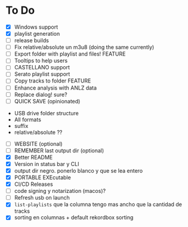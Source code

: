 # To Do

- [x]  Windows support
  - [x]  playlist generation
  - [ ]  release builds
- [ ]  Fix relative/absolute un m3u8 (doing the same currently)
- [ ]  Export folder with playlist and files! FEATURE
- [ ]  Tooltips to help users
- [ ]  CASTELLANO support
- [ ]  Serato playlist support
- [ ]  Copy tracks to folder FEATURE
- [ ]  Enhance analysis with ANLZ data
- [ ]  Replace dialog! sure?
- [ ]  QUICK SAVE  (opinionated)
  - USB drive folder structure
  - All formats
  - suffix
  - relative/absolute ??
- [ ]  WEBSITE (optional)
- [ ]  REMEMBER last output dir (optional)
- [x]  Better README
- [x]  Version in status bar y CLI
- [x]  output dir negro. ponerlo blanco y que se lea entero
- [x]  PORTABLE EXEcutable
  - [x]  CI/CD Releases
  - [ ]  code signing y notarization (macos)?
- [ ]  Refresh usb on launch
- [x]  `list-playlists` que la columna tengo mas ancho que la cantidad de tracks
- [x]  sorting en columnas + default rekordbox sorting
